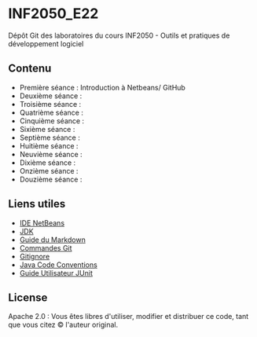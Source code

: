 # INF2050_E22
Dépôt Git des laboratoires du cours INF2050 - Outils et pratiques de développement logiciel

## Contenu
- Première séance : Introduction à Netbeans/ GitHub 
- Deuxième séance : 
- Troisième séance :
- Quatrième séance : 
- Cinquième séance : 
- Sixième séance : 
- Septième séance : 
- Huitième séance : 
- Neuvième séance : 
- Dixième séance : 
- Onzième séance : 
- Douzième séance : 

## Liens utiles

- [IDE NetBeans](https://netbeans.apache.org/)
- [JDK](https://www.oracle.com/java/technologies/javase-downloads.html)
- [Guide du Markdown](https://www.markdownguide.org/cheat-sheet/)
- [Commandes Git](https://git-scm.com/docs)
- [Gitignore](https://git-scm.com/docs/gitignore)
- [Java Code Conventions](https://www.oracle.com/java/technologies/javase/codeconventions-introduction.html)
- [Guide Utilisateur JUnit](https://junit.org/junit5/docs/current/user-guide/#writing-tests)

## License

Apache 2.0 : Vous êtes libres d'utiliser, modifier et distribuer ce code, tant que vous citez © l'auteur original.

